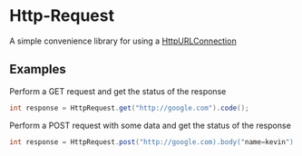 # Http-Request

A simple convenience library for using a [HttpURLConnection](http://download.oracle.com/javase/6/docs/api/java/net/HttpURLConnection.html)

## Examples
Perform a GET request and get the status of the response

```java
int response = HttpRequest.get("http://google.com").code();
```

Perform a POST request with some data and get the status of the response

```java
int response = HttpRequest.post("http://google.com).body("name=kevin").code();
```
